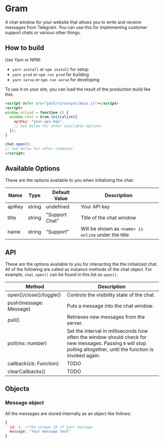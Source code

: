 # Gram

A chat window for your website that allows you to write and receive messages from Telegram. You can use this for implementing customer support chats or various other things.

## How to build

Use Yarn or NPM:

+ `yarn install` or `npm install` for setup
+ `yarn prod` or `npm run prod` for building
+ `yarn serve` or `npm run serve` for developing

To use it on your site, you can load the result of the production build like this:

```html
<script defer src="path/to/output/main.js"></script>
<script>
window.onload = function () {
  window.chat = Gram.initialize({
    apiKey: "your-api-key",
    // See below for other available options
  });
}

chat.open();
// See below for other commands
</script>
```

## Available Options

These are the options available to you when initializing the chat.

|Name|Type|Default Value|Description|
|-|-|-|-|
|apiKey|string|undefined|Your API key|
|title|string|"Support Chat"|Title of the chat window|
|name|string|"Support"|Will be shown as `<name> is online` under the title|


## API

These are the options available to you for interacting the the initialized chat.
All of the following are called as instance methods of the chat object. For example, `chat.open()` can be found in this list as `open()`.

|Method|Description|
|-|-|
|open()/close()/toggle()|Controls the visibility state of the chat.|
|push(message: Message)|Puts a message into the chat window.|
|pull()|Retrieves new messages from the server.|
|poll(ms: number)|Set the interval in milliseconds how often the window should check for new messages. Passing `0` will stop polling altogether, until the function is invoked again.|
|callback(cb: Function)|TODO|
|clearCallbacks()|TODO|

## Objects

### Message object
All the messages are stored internally as an object like follows:

```js
{
  id: 1, //The unique ID of your message
  message: "Your message text"
}
```
